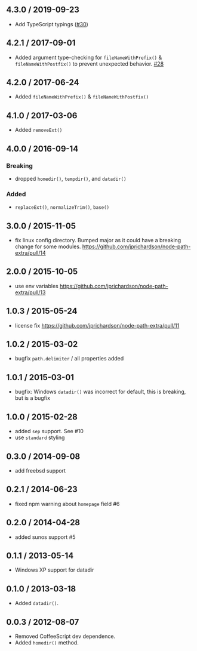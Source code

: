 4.3.0 / 2019-09-23
------------------

- Add TypeScript typings ([#30](https://github.com/jprichardson/node-path-extra/pull/30))

4.2.1 / 2017-09-01
------------------

- Added argument type-checking for `fileNameWithPrefix()` & `fileNameWithPostfix()` to prevent unexpected behavior. [#28](https://github.com/jprichardson/node-path-extra/pull/28)

4.2.0 / 2017-06-24
------------------
- Added `fileNameWithPrefix()` & `fileNameWithPostfix()`

4.1.0 / 2017-03-06
------------------
- Added `removeExt()`

4.0.0 / 2016-09-14
------------------
### Breaking
- dropped `homedir()`, `tempdir()`, and `datadir()`

### Added
- `replaceExt()`, `normalizeTrim()`, `base()`

3.0.0 / 2015-11-05
------------------
- fix linux config directory. Bumped major as it could have a breaking change for some modules. https://github.com/jprichardson/node-path-extra/pull/14

2.0.0 / 2015-10-05
------------------
- use env variables https://github.com/jprichardson/node-path-extra/pull/13

1.0.3 / 2015-05-24
------------------
- license fix https://github.com/jprichardson/node-path-extra/pull/11

1.0.2 / 2015-03-02
------------------
- bugfix `path.delimiter` / all properties added

1.0.1 / 2015-03-01
------------------
- bugfix: Windows `datadir()` was incorrect for default, this is breaking, but is a bugfix

1.0.0 / 2015-02-28
------------------
- added `sep` support. See #10
- use `standard` styling

0.3.0 / 2014-09-08
------------------
- add freebsd support

0.2.1 / 2014-06-23
------------------
* fixed npm warning about `homepage` field #6

0.2.0 / 2014-04-28
------------------
* added sunos support #5

0.1.1 / 2013-05-14
------------------
* Windows XP support for datadir

0.1.0 / 2013-03-18
------------------
* Added `datadir()`.

0.0.3 / 2012-08-07
------------------
* Removed CoffeeScript dev dependence.
* Added `homedir()` method.
